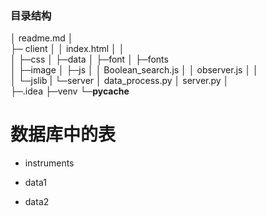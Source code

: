 ### 目录结构
│  readme.md
│  
├─ client
│  │  index.html
│  │  
│  ├─css
│  ├─data
│  ├─font
│  ├─fonts    
│  ├─image
│  ├─js
│  │      Boolean_search.js
│  │      observer.js
│  │     
│  └─jslib
|
└─server
    │  data_process.py
    │  server.py
    │  
    ├─.idea
    ├─venv
    └─__pycache__
            






# 数据库中的表
* instruments

* data1

* data2





